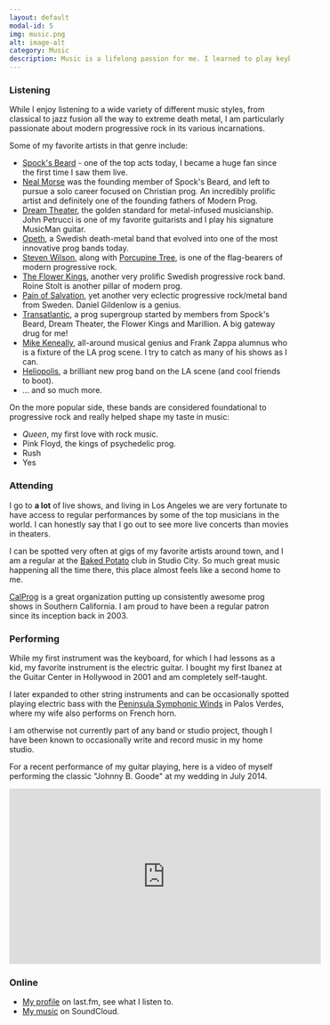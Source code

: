 ```yaml
---
layout: default
modal-id: 5
img: music.png
alt: image-alt
category: Music
description: Music is a lifelong passion for me. I learned to play keyboards as a kid, then later taught myself guitar and bass.
---
```


### Listening
While I enjoy listening to a wide variety of different music styles, from classical to jazz fusion all the way to extreme death metal, I am particularly passionate about modern
progressive rock in its various incarnations.

Some of my favorite artists in that genre include:

* [Spock's Beard](http://www.spocksbeard.com/) - one of the top acts today, I became a huge fan since the first time I saw them live.
* [Neal Morse](http://www.nealmorse.com/) was the founding member of Spock's Beard, and left to pursue a solo career focused on Christian prog. An incredibly prolific artist and definitely one of the founding fathers of Modern Prog.
* [Dream Theater](http://www.dreamtheater.net), the golden standard for metal-infused musicianship. John Petrucci is one of my favorite guitarists and I play his signature MusicMan guitar.
* [Opeth](http://www.opeth.com), a Swedish death-metal band that evolved into one of the most innovative prog bands today.
* [Steven Wilson](http://wwww.stevenwilson.com), along with [Porcupine Tree](http://www.porcupinetree.com/), is one of the flag-bearers of modern progressive rock.
* [The Flower Kings](http://www.flowerkings.se), another very prolific Swedish progressive rock band. Roine Stolt is another pillar of modern prog.
* [Pain of Salvation](http://www.painofsalvation.com), yet another very eclectic progressive rock/metal band from Sweden. Daniel Gildenlow is a genius.
* [Transatlantic](http://www.transatlanticweb.com), a prog supergroup started by members from Spock's Beard, Dream Theater, the Flower Kings and Marillion. A big gateway drug for me!
* [Mike Keneally](http://www.keneally.com/), all-around musical genius and Frank Zappa alumnus who is a fixture of the LA prog scene. I try to catch as many of his shows as I can.
* [Heliopolis](https://www.facebook.com/HeliopolisLAProg), a brilliant new prog band on the LA scene (and cool friends to boot).
* ... and so much more.

On the more popular side, these bands are considered foundational to progressive rock and really helped shape my taste in music:


* *Queen*, my first love with rock music.
* Pink Floyd, the kings of psychedelic prog.
* Rush
* Yes


### Attending
I go to **a lot** of live shows, and living in Los Angeles we are very fortunate to have access to regular performances by some of the top musicians in the world. I can honestly say that I go out to see more live concerts than movies in theaters.

I can be spotted very often at gigs of my favorite artists around town, and I am a regular at the [Baked Potato](http://www.thebakedpotato.com/) club in Studio City. So much great music happening all the time there, this place almost feels like a second home to me.

[CalProg](http://www.calprog.com/) is a great organization putting up consistently awesome prog shows in Southern California. I am proud to have been a regular patron since its inception back in 2003.

### Performing
While my first instrument was the keyboard, for which I had lessons as a kid, my favorite instrument is the electric guitar. I bought my first Ibanez at the Guitar Center in Hollywood in 2001 and am completely self-taught. 

I later expanded to other string instruments and can be occasionally spotted playing electric bass with the [Peninsula Symphonic Winds](https://www.facebook.com/peninsulawinds) in Palos Verdes, where my wife also performs on French horn.

I am otherwise not currently part of any band or studio project, though I have been known to occasionally write and record music in my home studio.

For a recent performance of my guitar playing, here is a video of myself performing the classic "Johnny B. Goode" at my wedding in July 2014.

<iframe width="560" height="315" src="https://www.youtube.com/embed/SZGYcIKJ55k" frameborder="0" allowfullscreen></iframe>

### Online

* [My profile](http://www.last.fm/user/megascargot) on last.fm, see what I listen to.
* [My music](https://soundcloud.com/stephanepeter) on SoundCloud.


